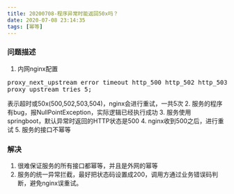 ```yaml
---
title: 20200708-程序异常时能返回50x吗？
date: 2020-07-08 23:14:35
tags: [幂等]
---
```


### 问题描述

1. 内网nginx配置
<pre>
proxy_next_upstream error timeout http_500 http_502 http_503 http_504;
proxy_upstream_tries 5;
</pre>
表示超时或50x(500,502,503,504)，nginx会进行重试，一共5次
2. 服务的程序有bug，报NullPointException，实际逻辑已经执行成功
3. 服务使用springboot，默认异常时返回的HTTP状态是500
4. nginx收到500之后，进行重试
5. 服务的接口不幂等

### 解决
1. 很难保证服务的所有接口都幂等，并且是外网的幂等
2. 服务的统一异常拦截，最好把状态码设置成200，调用方通过业务错误码判断，避免nginx误重试。



   

   

   

   

   